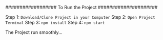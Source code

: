 ################## To Run the Project #####################

Step 1: `Download/Clone Project in your Computer`
Step 2: `Open Project Terminal`
Step 3: `npm install`
Step 4: `npm start`

The Project run smoothly...